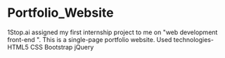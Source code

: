 # Portfolio_Website
1Stop.ai assigned my first internship project to me on "web development front-end ".
This is a single-page portfolio website.
Used technologies-
HTML5 
CSS
Bootstrap 
jQuery 
